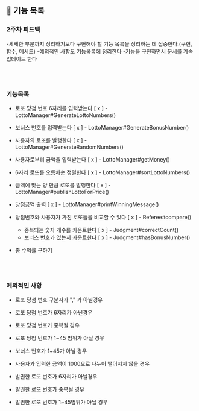 ## 🚀 기능 목록

### 2주차 피드백
-세세한 부분까지 정리하기보다 구현해야 할 기능 목록을 정리하는 데 집중한다.(구현, 함수, 메서드)
-예외적인 사항도 기능목록에 정리한다
-기능을 구현하면서 문서를 계속 업데이트 한다

<br><br>
### 기능목록
- 로또 당첨 번호 6자리를 입력받는다 [ x ] - LottoManager#GenerateLottoNumbers()
- 보너스 번호를 입력받는다 [ x ] -  LottoManager#GenerateBonusNumber()


- 사용자의 로또를 발행한다 [ x ] - LottoManager#GenerateRandomNumbers()
- 사용자로부터 금액을 입력받는다 [ x ] - LottoManager#getMoney()
- 6자리 로또를 오름차순 정렬한다 [ x ] - LottoManager#sortLottoNumbers()
- 금액에 맞는 양 만큼 로또를 발행한다 [ x ] - LottoManager#publishLottoForPrice()
- 당첨금액 출력 [ x ] - LottoManager#printWinningMessage()


- 당첨번호와 사용자가 가진 로또들을 비교할 수 있다 [ x ] - Referee#compare()
  - 중복되는 숫자 개수를 카운트한다 [ x ] - Judgment#correctCount()
  - 보너스 번호가 있는지 카운트한다 [ x ] - Judgment#hasBonusNumber()


- 총 수익률 구하기



<br><br>
### 예외적인 사항
- 로또 당첨 번호 구분자가 "," 가 아닐경우
- 로또 당첨 번호가 6자리가 아닌경우
- 로또 당첨 번호가 중복될 경우
- 로또 당첨 번호가 1~45 범위가 아닐 경우
- 보너스 번호가 1~45가 아닐 경우

- 사용자가 입력한 금액이 1000으로 나누어 떨어지지 않을 경우
- 발권한 로또 번호가 6자리가 아닐경우
- 발권한 로또 번호가 중복될 경우
- 발권한 로또 번호가 1~45범위가 아닐 경우